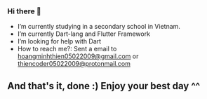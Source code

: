 ### Hi there 👋
- I’m currently studying in a secondary school in Vietnam. 
- I’m currently Dart-lang and Flutter Framework
- I’m looking for help with Dart
- How to reach me?: Sent a email to hoangminhthien05022009@gmail.com or thiencoder05022009@protonmail.com
## And that's it, done :) Enjoy your best day ^^
